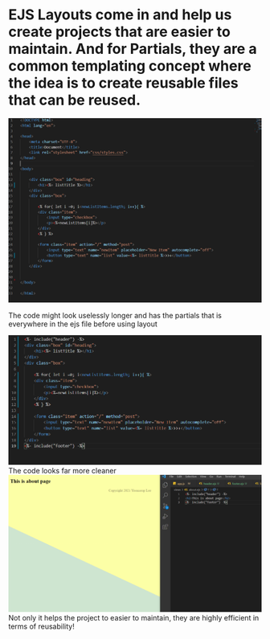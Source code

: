 # EJS Layouts come in and help us create projects that are easier to maintain. And for Partials, they are a common templating concept where the idea is to create reusable files that can be reused.

<img src="codeWithoutLayout.PNG">

The code might look uselessly longer and has the partials that is everywhere in the ejs file before using layout

<img src="codeWithLayout.PNG">
The code looks far more cleaner

<img src="powerOfLayout.PNG">
Not only it helps the project to easier to maintain, they are highly efficient in terms of reusability!

